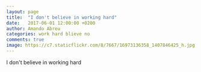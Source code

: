 ```yaml
---
layout: page
title:  "I don't believe in working hard"
date:   2017-06-01 12:00:00 +0200
author: Amando Abreu
categories: work hard blieve no
comments: true
image: https://c7.staticflickr.com/8/7667/16973136358_1407846425_h.jpg
---
```

I don't believe in working hard
